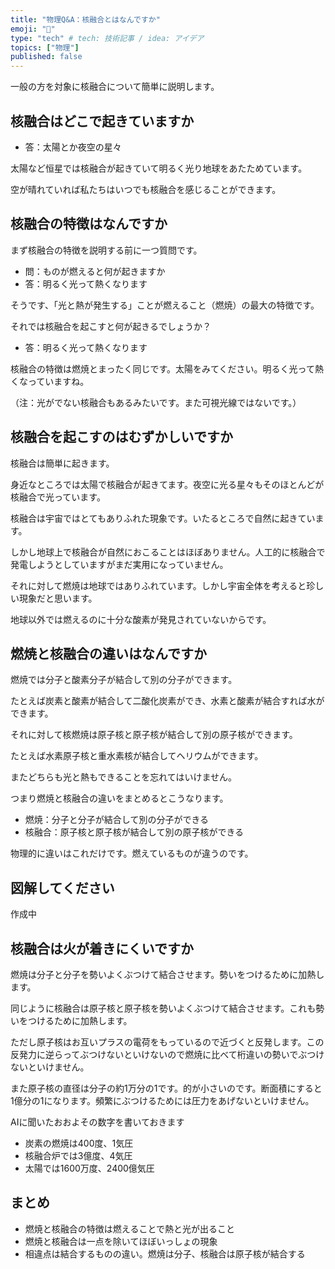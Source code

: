 ```yaml
---
title: "物理Q&A：核融合とはなんですか"
emoji: "💨"
type: "tech" # tech: 技術記事 / idea: アイデア
topics: ["物理"]
published: false
---
```


一般の方を対象に核融合について簡単に説明します。

## 核融合はどこで起きていますか 

- 答：太陽とか夜空の星々

太陽など恒星では核融合が起きていて明るく光り地球をあたためています。

空が晴れていれば私たちはいつでも核融合を感じることができます。

## 核融合の特徴はなんですか 

まず核融合の特徴を説明する前に一つ質問です。

- 問：ものが燃えると何が起きますか
- 答：明るく光って熱くなります

そうです、「光と熱が発生する」ことが燃えること（燃焼）の最大の特徴です。

それでは核融合を起こすと何が起きるでしょうか？

- 答：明るく光って熱くなります

核融合の特徴は燃焼とまったく同じです。太陽をみてください。明るく光って熱くなっていますね。

（注：光がでない核融合もあるみたいです。また可視光線ではないです。）

## 核融合を起こすのはむずかしいですか 

核融合は簡単に起きます。

身近なところでは太陽で核融合が起きてます。夜空に光る星々もそのほとんどが核融合で光っています。

核融合は宇宙ではとてもありふれた現象です。いたるところで自然に起きています。

しかし地球上で核融合が自然におこることはほぼありません。人工的に核融合で発電しようとしていますがまだ実用になっていません。

それに対して燃焼は地球ではありふれています。しかし宇宙全体を考えると珍しい現象だと思います。

地球以外では燃えるのに十分な酸素が発見されていないからです。

## 燃焼と核融合の違いはなんですか 

燃焼では分子と酸素分子が結合して別の分子ができます。

たとえば炭素と酸素が結合して二酸化炭素ができ、水素と酸素が結合すれば水ができます。

それに対して核燃焼は原子核と原子核が結合して別の原子核ができます。

たとえば水素原子核と重水素核が結合してヘリウムができます。

またどちらも光と熱もできることを忘れてはいけません。

つまり燃焼と核融合の違いをまとめるとこうなります。

- 燃焼：分子と分子が結合して別の分子ができる
- 核融合：原子核と原子核が結合して別の原子核ができる

物理的に違いはこれだけです。燃えているものが違うのです。

## 図解してください 
作成中

## 核融合は火が着きにくいですか 

燃焼は分子と分子を勢いよくぶつけて結合させます。勢いをつけるために加熱します。

同じように核融合は原子核と原子核を勢いよくぶつけて結合させます。これも勢いをつけるために加熱します。

ただし原子核はお互いプラスの電荷をもっているので近づくと反発します。この反発力に逆らってぶつけないといけないので燃焼に比べて桁違いの勢いでぶつけないといけません。

また原子核の直径は分子の約1万分の1です。的が小さいのです。断面積にすると1億分の1になります。頻繁にぶつけるためには圧力をあげないといけません。

AIに聞いたおおよその数字を書いておきます

- 炭素の燃焼は400度、1気圧
- 核融合炉では3億度、4気圧
- 太陽では1600万度、2400億気圧

## まとめ 

- 燃焼と核融合の特徴は燃えることで熱と光が出ること
- 燃焼と核融合は一点を除いてほぼいっしょの現象
- 相違点は結合するものの違い。燃焼は分子、核融合は原子核が結合する
